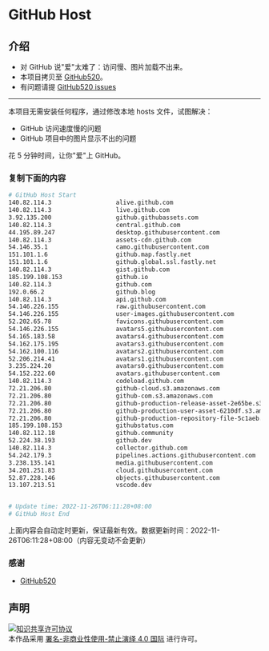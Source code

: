 # GitHub Host
## 介绍
- 对 GitHub 说"爱"太难了：访问慢、图片加载不出来。
- 本项目拷贝至 [GitHub520](https://github.com/521xueweihan/GitHub520)。
- 有问题请提 [GitHub520 issues](https://github.com/521xueweihan/GitHub520/issues/new)

---

本项目无需安装任何程序，通过修改本地 hosts 文件，试图解决：
- GitHub 访问速度慢的问题
- GitHub 项目中的图片显示不出的问题

花 5 分钟时间，让你"爱"上 GitHub。

### 复制下面的内容
```bash
# GitHub Host Start
140.82.114.3                  alive.github.com
140.82.114.3                  live.github.com
3.92.135.200                  github.githubassets.com
140.82.114.3                  central.github.com
44.195.89.247                 desktop.githubusercontent.com
140.82.114.3                  assets-cdn.github.com
54.146.35.1                   camo.githubusercontent.com
151.101.1.6                   github.map.fastly.net
151.101.1.6                   github.global.ssl.fastly.net
140.82.114.3                  gist.github.com
185.199.108.153               github.io
140.82.114.3                  github.com
192.0.66.2                    github.blog
140.82.114.3                  api.github.com
54.146.226.155                raw.githubusercontent.com
54.146.226.155                user-images.githubusercontent.com
52.202.65.78                  favicons.githubusercontent.com
54.146.226.155                avatars5.githubusercontent.com
54.165.183.58                 avatars4.githubusercontent.com
54.162.175.195                avatars3.githubusercontent.com
54.162.100.116                avatars2.githubusercontent.com
52.206.214.41                 avatars1.githubusercontent.com
3.235.224.20                  avatars0.githubusercontent.com
54.152.222.60                 avatars.githubusercontent.com
140.82.114.3                  codeload.github.com
72.21.206.80                  github-cloud.s3.amazonaws.com
72.21.206.80                  github-com.s3.amazonaws.com
72.21.206.80                  github-production-release-asset-2e65be.s3.amazonaws.com
72.21.206.80                  github-production-user-asset-6210df.s3.amazonaws.com
72.21.206.80                  github-production-repository-file-5c1aeb.s3.amazonaws.com
185.199.108.153               githubstatus.com
140.82.112.18                 github.community
52.224.38.193                 github.dev
140.82.114.3                  collector.github.com
54.242.179.3                  pipelines.actions.githubusercontent.com
3.238.135.141                 media.githubusercontent.com
34.201.251.83                 cloud.githubusercontent.com
52.87.228.146                 objects.githubusercontent.com
13.107.213.51                 vscode.dev


# Update time: 2022-11-26T06:11:28+08:00
# GitHub Host End

```
上面内容会自动定时更新，保证最新有效。数据更新时间：2022-11-26T06:11:28+08:00（内容无变动不会更新）

### 感谢

- [GitHub520](https://github.com/521xueweihan/GitHub520)

## 声明
<a rel="license" href="https://creativecommons.org/licenses/by-nc-nd/4.0/deed.zh"><img alt="知识共享许可协议" style="border-width: 0" src="https://licensebuttons.net/l/by-nc-nd/4.0/88x31.png"></a><br>本作品采用 <a rel="license" href="https://creativecommons.org/licenses/by-nc-nd/4.0/deed.zh">署名-非商业性使用-禁止演绎 4.0 国际</a> 进行许可。